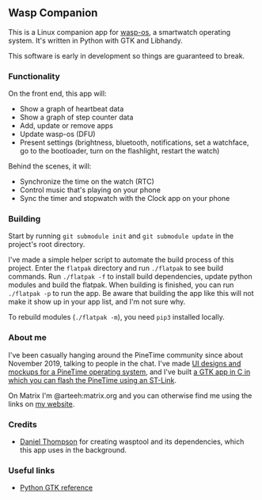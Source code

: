 ## Wasp Companion

This is a Linux companion app for [wasp-os](https://github.com/daniel-thompson/wasp-os), a smartwatch operating system. It's written in Python with GTK and Libhandy.

This software is early in development so things are guaranteed to break.

### Functionality

On the front end, this app will:

- Show a graph of heartbeat data
- Show a graph of step counter data
- Add, update or remove apps
- Update wasp-os (DFU)
- Present settings (brightness, bluetooth, notifications, set a watchface, go to the bootloader, turn on the flashlight, restart the watch)

Behind the scenes, it will:

- Synchronize the time on the watch (RTC)
- Control music that's playing on your phone
- Sync the timer and stopwatch with the Clock app on your phone

### Building

Start by running `git submodule init` and `git submodule update` in the project's root directory.

I've made a simple helper script to automate the build process of this project. Enter the `flatpak` directory and run `./flatpak` to see build commands. Run `./flatpak -f` to install build dependencies, update python modules and build the flatpak. When building is finished, you can run `./flatpak -p` to run the app. Be aware that building the app like this will not make it show up in your app list, and I'm not sure why.

To rebuild modules (`./flatpak -m`), you need `pip3` installed locally.

### About me

I've been casually hanging around the PineTime community since about November 2019, talking to people in the chat. I've made [UI designs and mockups for a PineTime operating system](https://www.github.com/arteeh/pinetime), and I've built [a GTK app in C in which you can flash the PineTime using an ST-Link](https://github.com/arteeh/pinetime-flasher).

On Matrix I'm @arteeh:matrix.org and you can otherwise find me using the links on [my website](https://www.arteeh.com/).

### Credits

- [Daniel Thompson](https://github.com/daniel-thompson) for creating wasptool and its dependencies, which this app uses in the background.

### Useful links

- [Python GTK reference](https://lazka.github.io/pgi-docs/)

